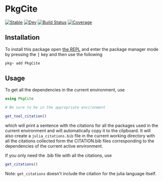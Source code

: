 # PkgCite

[![Stable](https://img.shields.io/badge/docs-stable-blue.svg)](https://SebastianM-C.github.io/PkgCite.jl/stable)
[![Dev](https://img.shields.io/badge/docs-dev-blue.svg)](https://SebastianM-C.github.io/PkgCite.jl/dev)
[![Build Status](https://github.com/SebastianM-C/PkgCite.jl/workflows/CI/badge.svg)](https://github.com/SebastianM-C/PkgCite.jl/actions)
[![Coverage](https://codecov.io/gh/SebastianM-C/PkgCite.jl/branch/master/graph/badge.svg)](https://codecov.io/gh/SebastianM-C/PkgCite.jl)

## Installation

To install this package open [the REPL](https://docs.julialang.org/en/v1/manual/getting-started/) and enter the package manager mode by pressing the <kbd>]</kbd> key and then use the following
```julia
pkg> add PkgCite
```

## Usage

To get all the dependencies in the current environment, use
```julia
using PkgCite

# Be sure to be in the appropriate environment

get_tool_citation()
```
which will print a sentence with the citations for all the packages used in the current
environment and will automatically copy it to the clipboard.
It will also create a `julia_citations.bib` file in the current working directory
with all the citations collected form the CITATION.bib files
corresponding to the dependencies of the current active environment.

If you only need the .bib file with all the citations, use
```julia
get_citations()
```

Note: `get_citations` doesn't include the citation for the julia language itself.
